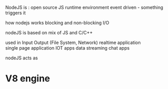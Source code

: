 NodeJS is :
    open source
    JS runtime environment
    event driven - something triggers it

how nodejs works
    blocking and non-blocking I/O

nodeJS is based on
    mix of JS and C/C++

used in 
    Input Output (File System, Network)
        realtime application    
        single page application
        IOT apps
        data streaming 
        chat apps


nodeJS acts as 
# V8 engine




